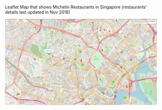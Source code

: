 Leaflet Map that shows Michelin Restaurants in Singapore (restaurants' details last updated in Nov 2016) 

![alttext]( 	https://github.com/qwyeow/JHU_DataScience/blob/master/Leaflet_Map/Screenshot%20from%202019-01-08%2012-45-42.png)

